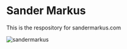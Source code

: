 # Sander Markus

This is the respository for sandermarkus.com

![sandermarkus](https://github.com/user-attachments/assets/81aa5ef6-e9ef-4d94-858d-cfb5dc50d6ab)
